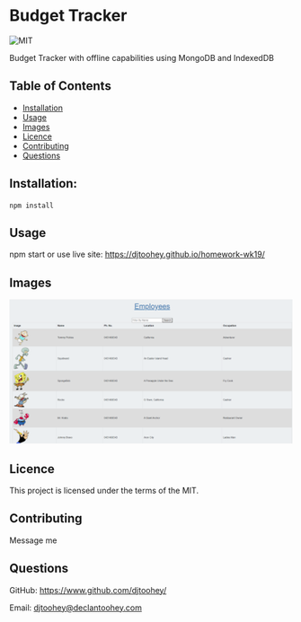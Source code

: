 
# Budget Tracker
![MIT](https://img.shields.io/badge/licence-MIT-success?style=flat-square)

Budget Tracker with offline capabilities using MongoDB and IndexedDB
    
## Table of Contents
* [Installation](#installation)
* [Usage](#usage)
* [Images](#images)
* [Licence](#licence)
* [Contributing](#contributing)
* [Questions](#questions)
    
    
## Installation:
    npm install
    
## Usage
npm start or use live site: https://djtoohey.github.io/homework-wk19/
    
## Images
![assets/output.PNG](/assets/output.PNG)

## Licence
This project is licensed under the terms of the MIT.

## Contributing
Message me
    
## Questions
GitHub: https://www.github.com/djtoohey/
    
Email: djtoohey@declantoohey.com